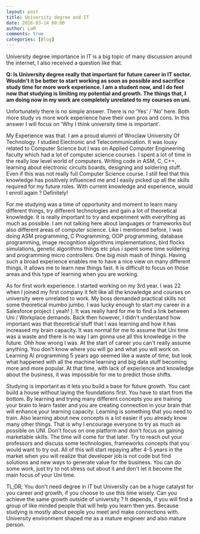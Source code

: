 ```yaml
---
layout: post
title: University degree and IT 
date: 2016-03-14 00:00
author: LaM
comments: true
categories: [Blog]
---
```

<p>University degree importance in IT is a big topic of many discussion around the internet, I also received a question like that.</p>

<p><strong>Q: Is University degree really that important for future career in IT sector. Wouldn't it be better to start working as soon as possible and sacrifice study time for more work experience. I am a student now, and I do feel now that studying is limiting my potential and growth. The things that, I am doing now in my work are completely unrelated to my courses on uni.</strong></p>

<p>Unfortunately there is no simple answer. There is no 'Yes' / 'No' here. Both more study vs more work experience have their own pros and cons. In this answer I will focus on 'Why I think university time is important'.</p>

<p>My Experience was that. I am a proud alumni of Wroclaw University Of Technology. I studied Electronic and Telecommunication. It was lousy related to Computer Science but I was on Applied Computer Engineering faculty which had a lot of computer science courses. I spent a lot of time in the really low level world of computers. Writing code in ASM, C, C++, learning about electronic circuits boards, designing and soldering stuff. Even if this was not really full Computer Science course. I still feel that this knowledge has positively influenced me and I easily picked up all the skills required for my future roles. With current knowledge and experience, would I enroll again ? Definitely!</p>

<p>For me studying was a time of opportunity and moment to learn many different things, try different technologies and gain a lot of theoretical knowledge. It is really important to try and experiment with everything as much as possible. I am not talking here about languages or frameworks but also different areas of computer science. Like i mentioned before, I was doing ASM programming, C Programming, OOP programming, database programming, image recognition algorithms implementations, bird flocks simulations, genetic algorithms things etc plus i spent some time soldering and programming micro controllers. One big mish mash of things. Having such a broad experience enables me to have a nice view on many different things. It allows me to learn new things fast. It is difficult to focus on those areas and this type of learning when you are working.</p>

<p>As for first work experience. I started working on my 3rd year. I was 22 when I joined my first company it felt like all the knowledge and courses on university were unrelated to work. My boss demanded practical skills not some theoretical mumbo jumbo. I was lucky enough to start my career in a Salesforce project ( yeah! ). It was really hard for me to find a link between Uni / Workplace demands. Back then however, I didn't understand how important was that theoretical stuff that I was learning and how it has increased my brain capacity. It was normal for me to assume that Uni time was a waste and there is no way I am gonna use all this knowledge in the future. Ohh how wrong I was. At the start of career you can't really assume anything. You don't know where you will go and what you will work on. Learning AI programming 5 years ago seemed like a waste of time, but look what happened with all the machine learning and big data stuff becoming more and more popular. At that time, with lack of experience and knowledge about the business, it was impossible for me to predict those shifts.</p>

<p>Studying is important as it lets you build a base for future growth. You cant build a house without laying the foundations first. You have to start from the bottom. By learning and trying many different concepts you are training your brain to learn faster and you are creating connection in your brain that will enhance your learning capacity. Learning is something that you need to train. Also learning about new concepts is a lot easier if you already know many other things. That is why I encourage everyone to try as much as possible on UNI. Don't focus on one platform and don't focus on gaining marketable skills. The time will come for that later. Try to reach out your professors and discuss some technologies, frameworks concepts that you would want to try out. All of this will start repaying after 4-5 years in the market when you will realize that developer job is not code but find solutions and new ways to generate value for the business. You can do some work, just try to not stress out about it and don't let it become the main focus of your Uni time.</p>

<p>TL;DR; You don't need degree in IT but University can be a huge catalyst for you career and growth, if you choose to use this time wisely. Can you achieve the same growth outside of university ? It depends, if you will find a group of like minded people that will help you learn then yes. Because studying is mostly about people you meet and make connections with. University environment shaped me as a mature engineer and also mature person.</p>


